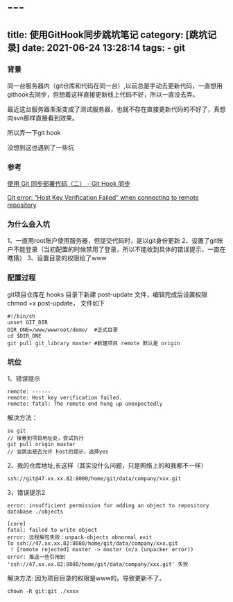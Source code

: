 # ---
title: 使用GitHook同步跳坑笔记
category: [跳坑记录]
date: 2021-06-24 13:28:14
tags: 
    - git 
---

### 背景
同一台服务器内（git仓库和代码在同一台）,以前总是手动去更新代码，一直想用githook去同步，但想着这样直接更新线上代码不好，所以一直没去弄。

最近这台服务器渐渐变成了测试服务器，也就不存在直接更新代码的不好了，真想向svn那样直接看到效果。

所以弄一下git hook

没想到这也遇到了一些坑

### 参考

[使用 Git 同步部署代码（二） - Git Hook 同步](https://segmentfault.com/a/1190000018625437)

[Git error: “Host Key Verification Failed” when connecting to remote repository
](https://stackoverflow.com/questions/13363553/git-error-host-key-verification-failed-when-connecting-to-remote-repository)

### 为什么会入坑
1、一直用root账户使用服务器，但提交代码时，是以git身份更新
2、设置了git账户不能登录（当初配置的时候禁用了登录，所以不能收到具体的错误提示，一直在瞎猜）
3、设置目录的权限给了www

### 配置过程

git项目仓库在 hooks 目录下新建 post-update 文件，编辑完成后设置权限 chmod +x post-update， 文件如下
```
#!/bin/sh
unset GIT_DIR
DIR_ONE=/www/wwwroot/demo/  #正式目录
cd $DIR_ONE
git pull git_library master #新建项目 remote 默认是 origin
```

### 坑位
1、错误提示
```
remote: ------
remote: Host key verification failed.
remote: fatal: The remote end hung up unexpectedly
```
解决方法：
```
su git
// 接着到项目地址处，尝试执行
git pull origin master
// 会跳出是否允许 host的提示，选择yes

```
2、我的仓库地址,长这样（其实没什么问题，只是网络上的和我都不一样）
```
ssh://git@47.xx.xx.82:8080/home/git/data/company/xxx.git
```
3、错误提示2
```
error: insufficient permission for adding an object to repository database ./objects

[core]
fatal: failed to write object
error: 远程解包失败：unpack-objects abnormal exit
To ssh://47.xx.xx.82:8080/home/git/data/company/xxx.git
 ! [remote rejected] master -> master (n/a (unpacker error))
error: 推送一些引用到 'ssh://47.xx.xx.82:8080/home/git/data/company/xxx.git' 失败
```
解决方法:
因为项目目录的权限是www的。导致更新不了。
```
chown -R git:git ./xxxx
```


